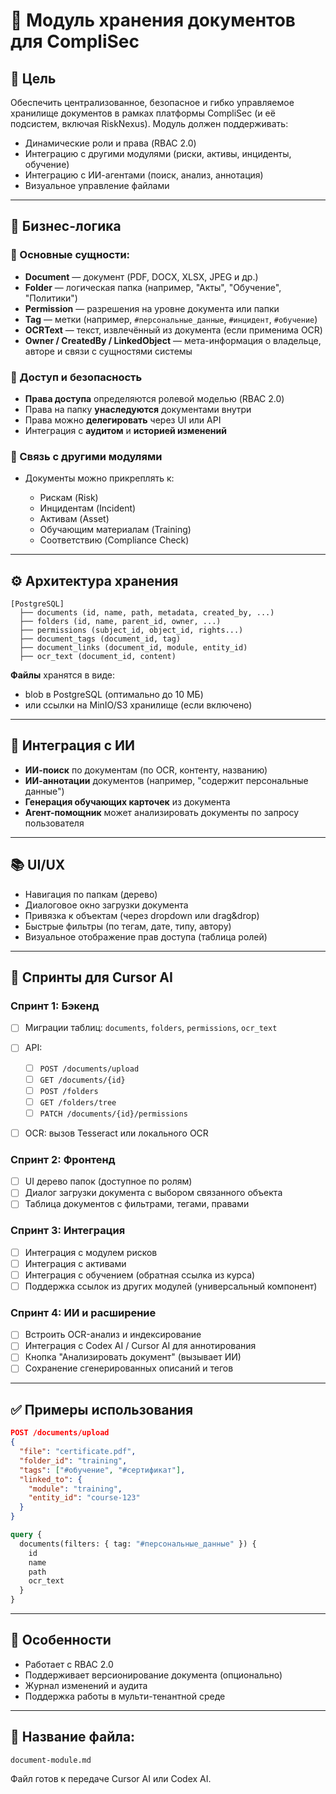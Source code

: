 # 📁 Модуль хранения документов для CompliSec

## 🎯 Цель

Обеспечить централизованное, безопасное и гибко управляемое хранилище документов в рамках платформы CompliSec (и её подсистем, включая RiskNexus). Модуль должен поддерживать:

* Динамические роли и права (RBAC 2.0)
* Интеграцию с другими модулями (риски, активы, инциденты, обучение)
* Интеграцию с ИИ-агентами (поиск, анализ, аннотация)
* Визуальное управление файлами

---

## 🧠 Бизнес-логика

### 📌 Основные сущности:

* **Document** — документ (PDF, DOCX, XLSX, JPEG и др.)
* **Folder** — логическая папка (например, "Акты", "Обучение", "Политики")
* **Permission** — разрешения на уровне документа или папки
* **Tag** — метки (например, `#персональные_данные`, `#инцидент`, `#обучение`)
* **OCRText** — текст, извлечённый из документа (если применима OCR)
* **Owner / CreatedBy / LinkedObject** — мета-информация о владельце, авторе и связи с сущностями системы

### 🔐 Доступ и безопасность

* **Права доступа** определяются ролевой моделью (RBAC 2.0)
* Права на папку **унаследуются** документами внутри
* Права можно **делегировать** через UI или API
* Интеграция с **аудитом** и **историей изменений**

### 🔁 Связь с другими модулями

* Документы можно прикреплять к:

  * Рискам (Risk)
  * Инцидентам (Incident)
  * Активам (Asset)
  * Обучающим материалам (Training)
  * Соответствию (Compliance Check)

---

## ⚙️ Архитектура хранения

```plaintext
[PostgreSQL]
  ├── documents (id, name, path, metadata, created_by, ...)
  ├── folders (id, name, parent_id, owner, ...)
  ├── permissions (subject_id, object_id, rights...)
  ├── document_tags (document_id, tag)
  ├── document_links (document_id, module, entity_id)
  ├── ocr_text (document_id, content)
```

**Файлы** хранятся в виде:

* blob в PostgreSQL (оптимально до 10 МБ)
* или ссылки на MinIO/S3 хранилище (если включено)

---

## 🧩 Интеграция с ИИ

* **ИИ-поиск** по документам (по OCR, контенту, названию)
* **ИИ-аннотации** документов (например, "содержит персональные данные")
* **Генерация обучающих карточек** из документа
* **Агент-помощник** может анализировать документы по запросу пользователя

---

## 📚 UI/UX

* Навигация по папкам (дерево)
* Диалоговое окно загрузки документа
* Привязка к объектам (через dropdown или drag&drop)
* Быстрые фильтры (по тегам, дате, типу, автору)
* Визуальное отображение прав доступа (таблица ролей)

---

## 🔄 Спринты для Cursor AI

### Спринт 1: Бэкенд

* [ ] Миграции таблиц: `documents`, `folders`, `permissions`, `ocr_text`
* [ ] API:

  * [ ] `POST /documents/upload`
  * [ ] `GET /documents/{id}`
  * [ ] `POST /folders`
  * [ ] `GET /folders/tree`
  * [ ] `PATCH /documents/{id}/permissions`
* [ ] OCR: вызов Tesseract или локального OCR

### Спринт 2: Фронтенд

* [ ] UI дерево папок (доступное по ролям)
* [ ] Диалог загрузки документа с выбором связанного объекта
* [ ] Таблица документов с фильтрами, тегами, правами

### Спринт 3: Интеграция

* [ ] Интеграция с модулем рисков
* [ ] Интеграция с активами
* [ ] Интеграция с обучением (обратная ссылка из курса)
* [ ] Поддержка ссылок из других модулей (универсальный компонент)

### Спринт 4: ИИ и расширение

* [ ] Встроить OCR-анализ и индексирование
* [ ] Интеграция с Codex AI / Cursor AI для аннотирования
* [ ] Кнопка "Анализировать документ" (вызывает ИИ)
* [ ] Сохранение сгенерированных описаний и тегов

---

## ✅ Примеры использования

```json
POST /documents/upload
{
  "file": "certificate.pdf",
  "folder_id": "training",
  "tags": ["#обучение", "#сертификат"],
  "linked_to": {
    "module": "training",
    "entity_id": "course-123"
  }
}
```

```graphql
query {
  documents(filters: { tag: "#персональные_данные" }) {
    id
    name
    path
    ocr_text
  }
}
```

---

## 🧠 Особенности

* Работает с RBAC 2.0
* Поддерживает версионирование документа (опционально)
* Журнал изменений и аудита
* Поддержка работы в мульти-тенантной среде

---

## 📌 Название файла:

`document-module.md`

Файл готов к передаче Cursor AI или Codex AI.
